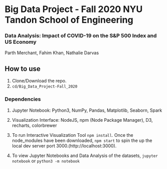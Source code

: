 # Big Data Project - Fall 2020 NYU Tandon School of Engineering
### Data Analysis: Impact of COVID-19 on the S&P 500 Index and US Economy
Parth Merchant, Fahim Khan, Nathalie Darvas

## How to use
1. Clone/Download the repo.
2. ``` cd/Big_Data_Project-Fall_2020 ```

### Dependencies
1. Jupyter Notebook: Python3, NumPy, Pandas, Matplotlib, Seaborn, Spark
2. Visualization Interface: NodeJS, npm (Node Package Manager), D3, recharts, colorbrewer

3. To run Interactive Visualization Tool ``` npm install ```. Once the node_modules have been downloaded, ``` npm start ``` to spin the up the local dev server port 3000.(http://localhost:3000).

4. To view Jupyter Notebooks and Data Analysis of the datasets, ``` jupyter notebook ``` or ``` python3 -m notebook ```
